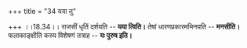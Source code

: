 +++
title = "34 यया तु"

+++
।।18.34।। राजसीं धृतिं दर्शयति -- **यया त्विति।** तेषां धारणप्रकारमभिनयति
-- **मनसीति।** फलाकाङ्क्षीति कस्य विशेषणं तत्राह -- **यः पुरुष इति।**
